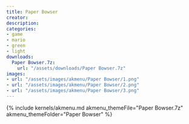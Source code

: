 ```yaml
---
title: Paper Bowser
creator: 
description: 
categories:
- game
- mario
- green
- light
downloads:
  Paper Bowser.7z:
    url: "/assets/downloads/Paper Bowser.7z"
images:
- url: "/assets/images/akmenu/Paper Bowser/1.png"
- url: "/assets/images/akmenu/Paper Bowser/2.png"
- url: "/assets/images/akmenu/Paper Bowser/3.png"
---
```


{% include kernels/akmenu.md akmenu_themeFile="Paper Bowser.7z" akmenu_themeFolder="Paper Bowser" %}
